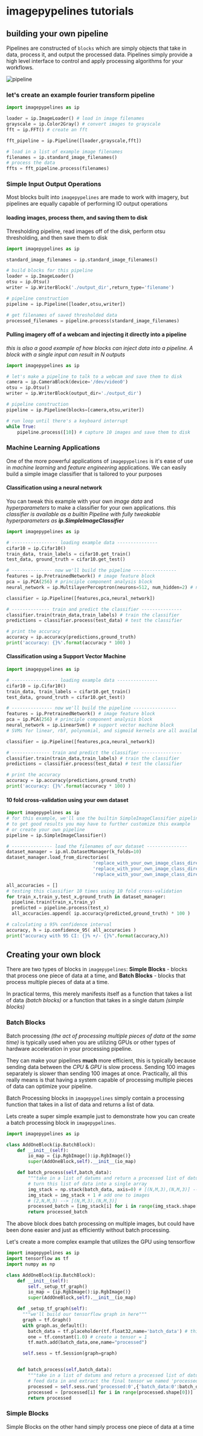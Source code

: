 # imagepypelines tutorials

## building your own pipeline
Pipelines are constructed of `blocks` which are simply objects that take in data,
process it, and output the processed data. Pipelines simply provide a high level
interface to control and apply processing algorithms for your workflows.

![pipeline](./docs/images/pipeline-example.png "pipeline example")

### let's create an example fourier transform pipeline
```python
import imagepypelines as ip

loader = ip.ImageLoader() # load in image filenames
grayscale = ip.Color2Gray() # convert images to grayscale
fft = ip.FFT() # create an fft

fft_pipeline = ip.Pipeline([loader,grayscale,fft])

# load in a list of example image filenames
filenames = ip.standard_image_filenames()
# process the data
ffts = fft_pipeline.process(filenames)
```

### Simple Input Output Operations
Most blocks built into `imagepypelines` are made to work with imagery, but pipelines
are equally capable of performing IO output operations

#### loading images, process them, and saving them to disk
Thresholding pipeline, read images off of the disk, perform otsu thresholding,
and then save them to disk
```python
import imagepypelines as ip

standard_image_filenames = ip.standard_image_filenames()

# build blocks for this pipeline
loader = ip.ImageLoader()
otsu = ip.Otsu()
writer = ip.WriterBlock('./output_dir',return_type='filename')

# pipeline construction
pipeline = ip.Pipeline([loader,otsu,writer])

# get filenames of saved thresholded data
processed_filenames = pipeline.process(standard_image_filenames)
```


#### Pulling imagery off of a webcam and injecting it directly into a pipeline
_this is also a good example of how blocks can inject data into a pipeline. A block with a single input can result in N outputs_
```python
import imagepypelines as ip

# let's make a pipeline to talk to a webcam and save them to disk
camera = ip.CameraBlock(device='/dev/video0')
otsu = ip.Otsu()
writer = ip.WriterBlock(output_dir='./output_dir')

# pipeline construction
pipeline = ip.Pipeline(blocks=[camera,otsu,writer])

# run loop until there's a keyboard interrupt
while True:
    pipeline.process([10]) # capture 10 images and save them to disk
```
### Machine Learning Applications
One of the more powerful applications of `imagepypelines` is it's ease of use in
_machine learning_ and _feature engineering_ applications. We can easily build
a simple image classifier that is tailored to your purposes

#### Classification using a neural network
You can tweak this example with your own _image data_ and _hyperparameters_ to make a classifier for your own applications.
_this classifier is available as a builtin Pipeline with fully tweakable hyperparameters as **ip.SimpleImageClassifier**_
```python
import imagepypelines as ip

# ----------------- loading example data ---------------
cifar10 = ip.Cifar10()
train_data, train_labels = cifar10.get_train()
test_data, ground_truth = cifar10.get_test()

# --------------- now we'll build the pipeline ----------------
features = ip.PretrainedNetwork() # image feature block
pca = ip.PCA(256) # principle component analysis block
neural_network = ip.MultilayerPerceptron(neurons=512, num_hidden=2) # neural network block

classifier = ip.Pipeline([features,pca,neural_network])

# -------------- train and predict the classifier ---------------
classifier.train(train_data,train_labels) # train the classifier
predictions = classifier.process(test_data) # test the classifier

# print the accuracy
accuracy = ip.accuracy(predictions,ground_truth)
print('accuracy: {}%'.format(accuracy * 100) )
```

#### Classification using a Support Vector Machine
```python
import imagepypelines as ip

# ----------------- loading example data ---------------
cifar10 = ip.Cifar10()
train_data, train_labels = cifar10.get_train()
test_data, ground_truth = cifar10.get_test()

# --------------- now we'll build the pipeline ----------------
features = ip.PretrainedNetwork() # image feature block
pca = ip.PCA(256) # principle component analysis block
neural_network = ip.LinearSvm() # support vector machine block
# SVMs for linear, rbf, polynomial, and sigmoid kernels are all available

classifier = ip.Pipeline([features,pca,neural_network])

# -------------- train and predict the classifier ---------------
classifier.train(train_data,train_labels) # train the classifier
predictions = classifier.process(test_data) # test the classifier

# print the accuracy
accuracy = ip.accuracy(predictions,ground_truth)
print('accuracy: {}%'.format(accuracy * 100) )
```

#### 10 fold cross-validation using your own dataset
```python
import imagepypelines as ip
# for this example, we'll use the builtin SimpleImageClassifier pipeline,
# to get good results you may have to further customize this example
# or create your own pipeline
pipeline = ip.SimpleImageClassifier()

# --------------- load the filenames of our dataset ---------------
dataset_manager = ip.ml.DatasetManager(k_folds=10)
dataset_manager.load_from_directories(
                                'replace_with_your_own_image_class_directory1/',
                                'replace_with_your_own_image_class_directory2/',
                                'replace_with_your_own_image_class_directory3/')

all_accuracies = []
# testing this classifier 10 times using 10 fold cross-validation
for train_x,train_y,test_x,ground_truth in dataset_manager:
  pipeline.train(train_x,train_y)
  predicted = pipeline.process(test_x)
  all_accuracies.append( ip.accuracy(predicted,ground_truth) * 100 )

# calculating a 95% confidence interval
accuracy, h = ip.confidence_95( all_accuracies )
print("accuracy with 95 CI: {}% +/- {}%".format(accuracy,h))
```

## Creating your own block
There are two types of blocks in `imagepypelines`: **Simple Blocks** - blocks that process one piece of data at a time, and **Batch Blocks** - blocks that process multiple pieces of data at a time.

In practical terms, this merely manifests itself as a function that takes a list of data _(batch blocks)_ or a function that takes in a single datum _(simple blocks)_

### Batch Blocks
Batch processing _(the act of processing multiple pieces of data at the same time)_ is typically used when you are utilizing GPUs or other types of hardware acceleration in your processing pipeline.

They can make your pipelines **much** more efficient, this is typically because sending data between the _CPU_ & _GPU_ is slow process. Sending 100 images separately is slower than sending 100 images at once. Practically, all this really means is that having a system capable of processing multiple pieces of data can optimize your pipeline.

Batch Processing blocks in `imagepypelines` simply contain a processing function that takes in a list of data and returns a list of data.

Lets create a super simple example just to demonstrate how you can create a batch processing block in `imagepypelines`.
```python
import imagepypelines as ip

class AddOneBlock(ip.BatchBlock):
    def __init__(self):
        io_map = {ip.RgbImage():ip.RgbImage()}
        super(AddOneBlock,self).__init__(io_map)

    def batch_process(self,batch_data):
        """take in a list of datums and return a processed list of datums"""
        # turn this list of data into a single array
        img_stack = np.stack(batch_data, axis=0) # [(N,M,3),(N,M,3)] --> (2,N,M,3)
        img_stack = img_stack + 1 # add one to images
        # (2,N,M,3) --> [(N,M,3),(N,M,3)]
        processed_batch = [img_stack[i] for i in range(img_stack.shape[0])]
        return processed_batch
```

The above block does batch processing on multiple images, but could have been done easier and just as efficiently without batch processing.

Let's create a more complex example that utilizes the GPU using tensorflow
```python
import imagepypelines as ip
import tensorflow as tf
import numpy as np

class AddOneBlock(ip.BatchBlock):
    def __init__(self):
        self._setup_tf_graph()
        io_map = {ip.RgbImage():ip.RgbImage()}
        super(AddOneBlock,self).__init__(io_map)

    def _setup_tf_graph(self):
      """we'll build our tensorflow graph in here"""
      graph = tf.Graph()
      with graph.as_default():
        batch_data = tf.placeholder(tf.float32,name='batch_data') # this value will be fed in
        one = tf.constant(1.0) # create a tensor = 1
        tf.math.add(batch_data,one,name="processed")

      self.sess = tf.Session(graph=graph)


    def batch_process(self,batch_data):
        """take in a list of datums and return a processed list of datums"""
        # feed data in and extract the final tensor we named 'processed'
        processed = self.sess.run('processed:0',{'batch_data:0':batch_data})
        processed = [processed[i] for i in range(processed.shape[0])]
        return processed


```



### Simple Blocks
Simple Blocks on the other hand simply process one piece of data at a time
